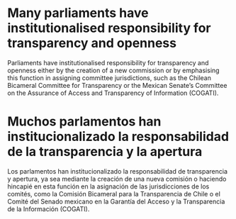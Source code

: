 # Many parliaments have institutionalised responsibility for transparency and openness

Parliaments have institutionalised responsibility for transparency and openness either by the creation of a new commission or by emphasising this function in assigning committee jurisdictions, such as the Chilean Bicameral Committee for Transparency or the Mexican Senate’s Committee on the Assurance of Access and Transparency of Information (COGATI).

# Muchos parlamentos han institucionalizado la responsabilidad de la transparencia y la apertura

Los parlamentos han institucionalizado la responsabilidad de transparencia y apertura, ya sea mediante la creación de una nueva comisión o haciendo hincapié en esta función en la asignación de las jurisdicciones de los comités, como la Comisión Bicameral para la Transparencia de Chile o el Comité del Senado mexicano en la Garantía del Acceso y la  Transparencia de la Información (COGATI).
